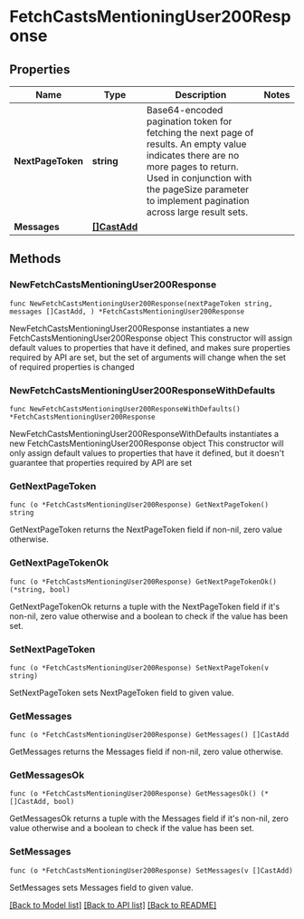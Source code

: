 # FetchCastsMentioningUser200Response

## Properties

Name | Type | Description | Notes
------------ | ------------- | ------------- | -------------
**NextPageToken** | **string** | Base64-encoded pagination token for fetching the next page of results. An empty value indicates there are no more pages to return. Used in conjunction with the pageSize parameter to implement pagination across large result sets. | 
**Messages** | [**[]CastAdd**](CastAdd.md) |  | 

## Methods

### NewFetchCastsMentioningUser200Response

`func NewFetchCastsMentioningUser200Response(nextPageToken string, messages []CastAdd, ) *FetchCastsMentioningUser200Response`

NewFetchCastsMentioningUser200Response instantiates a new FetchCastsMentioningUser200Response object
This constructor will assign default values to properties that have it defined,
and makes sure properties required by API are set, but the set of arguments
will change when the set of required properties is changed

### NewFetchCastsMentioningUser200ResponseWithDefaults

`func NewFetchCastsMentioningUser200ResponseWithDefaults() *FetchCastsMentioningUser200Response`

NewFetchCastsMentioningUser200ResponseWithDefaults instantiates a new FetchCastsMentioningUser200Response object
This constructor will only assign default values to properties that have it defined,
but it doesn't guarantee that properties required by API are set

### GetNextPageToken

`func (o *FetchCastsMentioningUser200Response) GetNextPageToken() string`

GetNextPageToken returns the NextPageToken field if non-nil, zero value otherwise.

### GetNextPageTokenOk

`func (o *FetchCastsMentioningUser200Response) GetNextPageTokenOk() (*string, bool)`

GetNextPageTokenOk returns a tuple with the NextPageToken field if it's non-nil, zero value otherwise
and a boolean to check if the value has been set.

### SetNextPageToken

`func (o *FetchCastsMentioningUser200Response) SetNextPageToken(v string)`

SetNextPageToken sets NextPageToken field to given value.


### GetMessages

`func (o *FetchCastsMentioningUser200Response) GetMessages() []CastAdd`

GetMessages returns the Messages field if non-nil, zero value otherwise.

### GetMessagesOk

`func (o *FetchCastsMentioningUser200Response) GetMessagesOk() (*[]CastAdd, bool)`

GetMessagesOk returns a tuple with the Messages field if it's non-nil, zero value otherwise
and a boolean to check if the value has been set.

### SetMessages

`func (o *FetchCastsMentioningUser200Response) SetMessages(v []CastAdd)`

SetMessages sets Messages field to given value.



[[Back to Model list]](../README.md#documentation-for-models) [[Back to API list]](../README.md#documentation-for-api-endpoints) [[Back to README]](../README.md)



